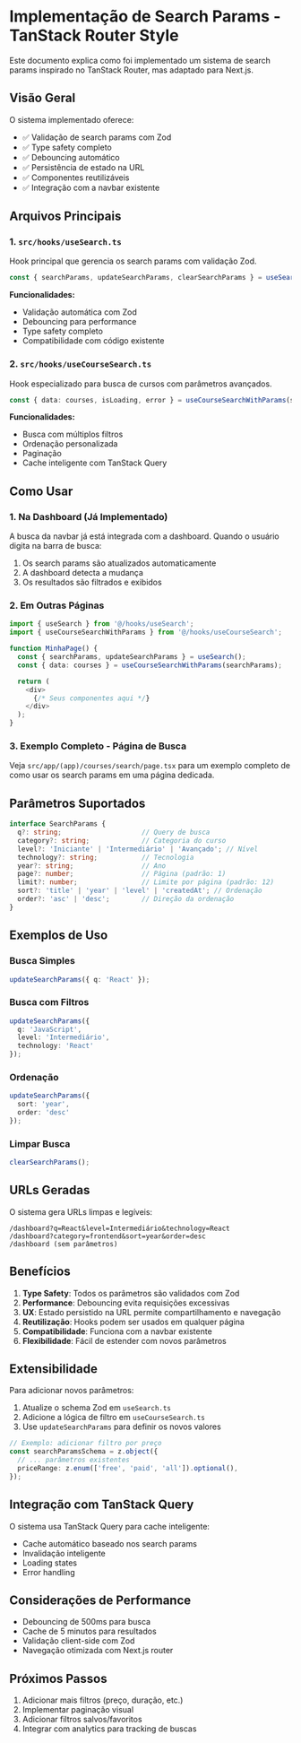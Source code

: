 # Implementação de Search Params - TanStack Router Style

Este documento explica como foi implementado um sistema de search params inspirado no TanStack Router, mas adaptado para Next.js.

## Visão Geral

O sistema implementado oferece:
- ✅ Validação de search params com Zod
- ✅ Type safety completo
- ✅ Debouncing automático
- ✅ Persistência de estado na URL
- ✅ Componentes reutilizáveis
- ✅ Integração com a navbar existente

## Arquivos Principais

### 1. `src/hooks/useSearch.ts`
Hook principal que gerencia os search params com validação Zod.

```typescript
const { searchParams, updateSearchParams, clearSearchParams } = useSearch();
```

**Funcionalidades:**
- Validação automática com Zod
- Debouncing para performance
- Type safety completo
- Compatibilidade com código existente

### 2. `src/hooks/useCourseSearch.ts`
Hook especializado para busca de cursos com parâmetros avançados.

```typescript
const { data: courses, isLoading, error } = useCourseSearchWithParams(searchParams);
```

**Funcionalidades:**
- Busca com múltiplos filtros
- Ordenação personalizada
- Paginação
- Cache inteligente com TanStack Query

## Como Usar

### 1. Na Dashboard (Já Implementado)

A busca da navbar já está integrada com a dashboard. Quando o usuário digita na barra de busca:

1. Os search params são atualizados automaticamente
2. A dashboard detecta a mudança
3. Os resultados são filtrados e exibidos

### 2. Em Outras Páginas

```typescript
import { useSearch } from '@/hooks/useSearch';
import { useCourseSearchWithParams } from '@/hooks/useCourseSearch';

function MinhaPage() {
  const { searchParams, updateSearchParams } = useSearch();
  const { data: courses } = useCourseSearchWithParams(searchParams);

  return (
    <div>
      {/* Seus componentes aqui */}
    </div>
  );
}
```

### 3. Exemplo Completo - Página de Busca

Veja `src/app/(app)/courses/search/page.tsx` para um exemplo completo de como usar os search params em uma página dedicada.

## Parâmetros Suportados

```typescript
interface SearchParams {
  q?: string;                    // Query de busca
  category?: string;             // Categoria do curso
  level?: 'Iniciante' | 'Intermediário' | 'Avançado'; // Nível
  technology?: string;           // Tecnologia
  year?: string;                 // Ano
  page?: number;                 // Página (padrão: 1)
  limit?: number;                // Limite por página (padrão: 12)
  sort?: 'title' | 'year' | 'level' | 'createdAt'; // Ordenação
  order?: 'asc' | 'desc';        // Direção da ordenação
}
```

## Exemplos de Uso

### Busca Simples
```typescript
updateSearchParams({ q: 'React' });
```

### Busca com Filtros
```typescript
updateSearchParams({ 
  q: 'JavaScript',
  level: 'Intermediário',
  technology: 'React'
});
```

### Ordenação
```typescript
updateSearchParams({ 
  sort: 'year',
  order: 'desc'
});
```

### Limpar Busca
```typescript
clearSearchParams();
```

## URLs Geradas

O sistema gera URLs limpas e legíveis:

```
/dashboard?q=React&level=Intermediário&technology=React
/dashboard?category=frontend&sort=year&order=desc
/dashboard (sem parâmetros)
```

## Benefícios

1. **Type Safety**: Todos os parâmetros são validados com Zod
2. **Performance**: Debouncing evita requisições excessivas
3. **UX**: Estado persistido na URL permite compartilhamento e navegação
4. **Reutilização**: Hooks podem ser usados em qualquer página
5. **Compatibilidade**: Funciona com a navbar existente
6. **Flexibilidade**: Fácil de estender com novos parâmetros

## Extensibilidade

Para adicionar novos parâmetros:

1. Atualize o schema Zod em `useSearch.ts`
2. Adicione a lógica de filtro em `useCourseSearch.ts`
3. Use `updateSearchParams` para definir os novos valores

```typescript
// Exemplo: adicionar filtro por preço
const searchParamsSchema = z.object({
  // ... parâmetros existentes
  priceRange: z.enum(['free', 'paid', 'all']).optional(),
});
```

## Integração com TanStack Query

O sistema usa TanStack Query para cache inteligente:

- Cache automático baseado nos search params
- Invalidação inteligente
- Loading states
- Error handling

## Considerações de Performance

- Debouncing de 500ms para busca
- Cache de 5 minutos para resultados
- Validação client-side com Zod
- Navegação otimizada com Next.js router

## Próximos Passos

1. Adicionar mais filtros (preço, duração, etc.)
2. Implementar paginação visual
3. Adicionar filtros salvos/favoritos
4. Integrar com analytics para tracking de buscas
